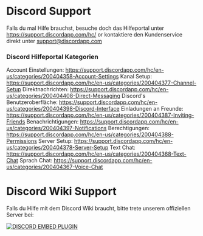 <!-- TITLE: [DE] Support -->

# Discord Support
Falls du mal Hilfe brauchst, besuche doch das Hilfeportal unter https://support.discordapp.com/hc/ or kontaktiere den Kundenservice direkt unter support@discordapp.com

### Discord Hilfeportal Kategorien

Account Einstellungen: https://support.discordapp.com/hc/en-us/categories/200404358-Account-Settings
Kanal Setup: https://support.discordapp.com/hc/en-us/categories/200404377-Channel-Setup
Direktnachrichten: https://support.discordapp.com/hc/en-us/categories/200404408-Direct-Messaging
Discord's Benutzeroberfläche: https://support.discordapp.com/hc/en-us/categories/200404398-Discord-Interface
Einladungen an Freunde: https://support.discordapp.com/hc/en-us/categories/200404387-Inviting-Friends
Benachrichtigungen: https://support.discordapp.com/hc/en-us/categories/200404397-Notifications
Berechtigungen: https://support.discordapp.com/hc/en-us/categories/200404388-Permissions
Server Setup: https://support.discordapp.com/hc/en-us/categories/200404378-Server-Setup
Text Chat: https://support.discordapp.com/hc/en-us/categories/200404368-Text-Chat
Sprach Chat: https://support.discordapp.com/hc/en-us/categories/200404367-Voice-Chat

# Discord Wiki Support
Falls du Hilfe mit dem Discord Wiki braucht, bitte trete unserem offiziellen Server bei:

<a href="https://discord.gg/WHz5r3N">![DISCORD EMBED PLUGIN](https://discordapp.com/api/guilds/367460196148183040/widget.png?style=banner2)</a>
